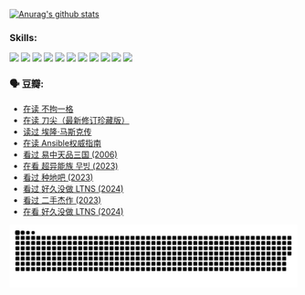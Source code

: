 
[![Anurag's github stats](https://github-readme-stats.vercel.app/api?username=w940853815)](https://github.com/anuraghazra/github-readme-stats)

### Skills:

<code><img height="32" src="https://cdn.jsdelivr.net/npm/simple-icons@v5/icons/python.svg"></code>
<code><img height="32" src="https://cdn.jsdelivr.net/npm/simple-icons@v5/icons/javascript.svg"></code>
<code><img height="32" src="https://cdn.jsdelivr.net/npm/simple-icons@v5/icons/django.svg"></code>
<code><img height="32" src="https://cdn.jsdelivr.net/npm/simple-icons@v5/icons/flask.svg"></code>
<code><img height="32" src="https://cdn.jsdelivr.net/npm/simple-icons@v5/icons/vuetify.svg"></code>
<code><img height="32" src="https://cdn.jsdelivr.net/npm/simple-icons@v5/icons/git.svg"></code>
<code><img height="32" src="https://cdn.jsdelivr.net/npm/simple-icons@v5/icons/docker.svg"></code>
<code><img height="32" src="https://cdn.jsdelivr.net/npm/simple-icons@v5/icons/postgresql.svg"></code>
<code><img height="32" src="https://cdn.jsdelivr.net/npm/simple-icons@v5/icons/elasticsearch.svg"></code>
<code><img height="32" src="https://cdn.jsdelivr.net/npm/simple-icons@v5/icons/macos.svg"></code>
<code><img height="32" src="https://cdn.jsdelivr.net/npm/simple-icons@v5/icons/linux.svg"></code>

### 🗣 豆瓣:

<!-- DOUBAN-ACTIVITIES:START -->
- [在读 不拘一格](https://www.douban.com/people/136069238/status/4541712161/?_i=10123581)
- [在读 刀尖（最新修订珍藏版）](https://www.douban.com/people/136069238/status/4541711339/?_i=10123581)
- [读过 埃隆·马斯克传](https://www.douban.com/people/136069238/status/4541710351/?_i=10123581)
- [在读 Ansible权威指南](https://www.douban.com/people/136069238/status/4539151450/?_i=10123581)
- [看过 易中天品三国‎ (2006)](https://www.douban.com/people/136069238/status/4529910812/?_i=10123581)
- [在看 超异能族 무빙‎ (2023)](https://www.douban.com/people/136069238/status/4527291077/?_i=10123581)
- [看过 种地吧‎ (2023)](https://www.douban.com/people/136069238/status/4527289637/?_i=10123581)
- [看过 好久没做 LTNS‎ (2024)](https://www.douban.com/people/136069238/status/4527289515/?_i=10123581)
- [看过 二手杰作‎ (2023)](https://www.douban.com/people/136069238/status/4522502716/?_i=10123581)
- [在看 好久没做 LTNS‎ (2024)](https://www.douban.com/people/136069238/status/4521969883/?_i=10123581)
<!-- DOUBAN-ACTIVITIES:END -->


![Snake animation](https://raw.githubusercontent.com/w940853815/w940853815/output/github-contribution-grid-snake.svg)

<!--
**w940853815/w940853815** is a ✨ _special_ ✨ repository because its `README.md` (this file) appears on your GitHub profile.

Here are some ideas to get you started:

- 🔭 I’m currently working on ...
- 🌱 I’m currently learning ...
- 👯 I’m looking to collaborate on ...
- 🤔 I’m looking for help with ...
- 💬 Ask me about ...
- 📫 How to reach me: ...
- 😄 Pronouns: ...
- ⚡ Fun fact: ...
-->
